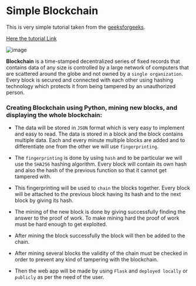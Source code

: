 # Simple Blockchain
This is very simple tutorial taken from the [geeksforgeeks](https://www.geeksforgeeks.org/).

[Here the tutorial Link](https://www.geeksforgeeks.org/create-simple-blockchain-using-python/)

![image](https://github.com/Antony-M1/simple_blockchain/assets/96291963/10754f8c-d5fa-443c-96d2-767bdd9b384b)


**Blockchain** is a time-stamped decentralized series of fixed records that contains data of any size is controlled by a large network of computers that are scattered around the globe and not owned by a `single organization`. Every block is secured and connected with each other using hashing technology which protects it from being tampered by an unauthorized person.

### Creating Blockchain using Python, mining new blocks, and displaying the whole blockchain:

* The data will be stored in `JSON` format which is very easy to implement and easy to read. The data is stored in a block and the block contains multiple data. Each and every minute multiple blocks are added and to differentiate one from the other we will use `fingerprinting`.

* The `fingerprinting` is done by using `hash` and to be particular we will use the `SHA256` hashing algorithm. Every block will contain its own hash and also the hash of the previous function so that it cannot get tampered with.

* This fingerprinting will be used to `chain` the blocks together. Every block will be attached to the previous block having its hash and to the next block by giving its hash.

* The mining of the new block is done by giving successfully finding the answer to the proof of work. To make mining hard the proof of work must be hard enough to get exploited.

* After mining the block successfully the block will then be added to the chain.

* After mining several blocks the validity of the chain must be checked in order to prevent any kind of tampering with the blockchain.

* Then the web app will be made by using `Flask` and `deployed locally` or `publicly` as per the need of the user.